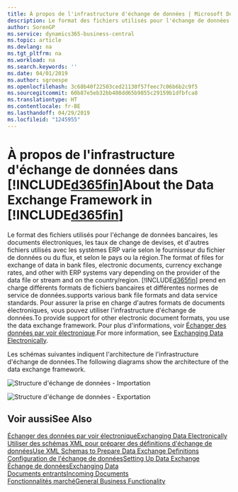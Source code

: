 ```yaml
---
title: À propos de l'infrastructure d'échange de données | Microsoft Docs
description: Le format des fichiers utilisés pour l'échange de données bancaires, les documents électroniques, les taux de change de devises, et d'autres fichiers utilisés avec les systèmes ERP varie selon le fournisseur du fichier de données ou du flux, et selon le pays ou la région.
author: SorenGP
ms.service: dynamics365-business-central
ms.topic: article
ms.devlang: na
ms.tgt_pltfrm: na
ms.workload: na
ms.search.keywords: ''
ms.date: 04/01/2019
ms.author: sgroespe
ms.openlocfilehash: 3c68b40f22503ced21130f57feec7c06b6b2c9f5
ms.sourcegitcommit: 60b87e5eb32bb408dd65b9855c29159b1dfbfca8
ms.translationtype: HT
ms.contentlocale: fr-BE
ms.lasthandoff: 04/29/2019
ms.locfileid: "1245955"
---
```

# <a name="about-the-data-exchange-framework-in-included365finincludesd365finmdmd"></a><span data-ttu-id="85ae3-103">À propos de l'infrastructure d'échange de données dans [!INCLUDE[d365fin](includes/d365fin_md.md)]</span><span class="sxs-lookup"><span data-stu-id="85ae3-103">About the Data Exchange Framework in [!INCLUDE[d365fin](includes/d365fin_md.md)]</span></span>
<span data-ttu-id="85ae3-104">Le format des fichiers utilisés pour l'échange de données bancaires, les documents électroniques, les taux de change de devises, et d'autres fichiers utilisés avec les systèmes ERP varie selon le fournisseur du fichier de données ou du flux, et selon le pays ou la région.</span><span class="sxs-lookup"><span data-stu-id="85ae3-104">The format of files for exchange of data in bank files, electronic documents, currency exchange rates, and other with ERP systems vary depending on the provider of the data file or stream and on the country/region.</span></span> [!INCLUDE[d365fin](includes/d365fin_md.md)] <span data-ttu-id="85ae3-105">prend en charge différents formats de fichiers bancaires et différentes normes de service de données.</span><span class="sxs-lookup"><span data-stu-id="85ae3-105">supports various bank file formats and data service standards.</span></span> <span data-ttu-id="85ae3-106">Pour assurer la prise en charge d'autres formats de documents électroniques, vous pouvez utiliser l'infrastructure d'échange de données.</span><span class="sxs-lookup"><span data-stu-id="85ae3-106">To provide support for other electronic document formats, you use the data exchange framework.</span></span> <span data-ttu-id="85ae3-107">Pour plus d'informations, voir [Échanger des données par voir électronique](across-data-exchange.md).</span><span class="sxs-lookup"><span data-stu-id="85ae3-107">For more information, see [Exchanging Data Electronically](across-data-exchange.md).</span></span>    

 <span data-ttu-id="85ae3-108">Les schémas suivantes indiquent l'architecture de l'infrastructure d'échange de données.</span><span class="sxs-lookup"><span data-stu-id="85ae3-108">The following diagrams show the architecture of the data exchange framework.</span></span>  

 ![Structure d'échange de données &#45; Importation](media/across-data-exchange/dataexchangeframework_import.png)  

 ![Structure d'échange de données &#45; Exportation](media/across-data-exchange/dataexchangeframework_export.png)  

## <a name="see-also"></a><span data-ttu-id="85ae3-111">Voir aussi</span><span class="sxs-lookup"><span data-stu-id="85ae3-111">See Also</span></span>  
[<span data-ttu-id="85ae3-112">Échanger des données par voir électronique</span><span class="sxs-lookup"><span data-stu-id="85ae3-112">Exchanging Data Electronically</span></span>](across-data-exchange.md)  
[<span data-ttu-id="85ae3-113">Utiliser des schémas XML pour préparer des définitions d'échange de données</span><span class="sxs-lookup"><span data-stu-id="85ae3-113">Use XML Schemas to Prepare Data Exchange Definitions</span></span>](across-how-to-use-xml-schemas-to-prepare-data-exchange-definitions.md)  
[<span data-ttu-id="85ae3-114">Configuration de l'échange de données</span><span class="sxs-lookup"><span data-stu-id="85ae3-114">Setting Up Data Exchange</span></span>](across-set-up-data-exchange.md)  
[<span data-ttu-id="85ae3-115">Échange de données</span><span class="sxs-lookup"><span data-stu-id="85ae3-115">Exchanging Data</span></span>](across-exchange-data.md)  
[<span data-ttu-id="85ae3-116">Documents entrants</span><span class="sxs-lookup"><span data-stu-id="85ae3-116">Incoming Documents</span></span>](across-income-documents.md)  
[<span data-ttu-id="85ae3-117">Fonctionnalités marché</span><span class="sxs-lookup"><span data-stu-id="85ae3-117">General Business Functionality</span></span>](ui-across-business-areas.md)  
